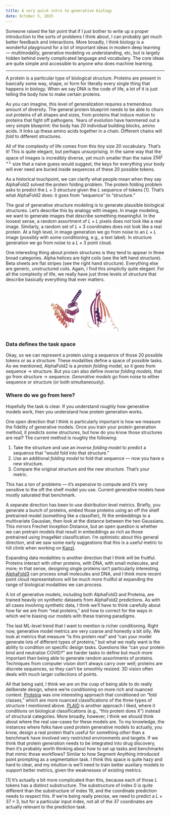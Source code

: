 ```yaml
---
title: A very quick intro to generative biology
date: October 5, 2025
---
```



Someone raised the fair point that if I just bother to write up a proper introduction to the sorts of problems I think about, I can probably get much better feedback and interactions. More broadly, I think biology is a wonderful playground for a lot of important ideas in modern deep learning — multimodality, generative modeling vs understanding, etc, but is largely hidden behind overly complicated language and vocabulary. The core ideas are quite simple and accessible to anyone who does machine learning.

---


A protein is a particular type of biological structure. Proteins are present in basically some way, shape, or form for literally every single thing that happens in biology. When we say DNA is the code of life, a lot of it is just telling the body how to make certain proteins. 

As you can imagine, this level of generalization requires a tremendous amount of diversity. The general protein blueprint needs to be able to churn out proteins of all shapes and sizes, from proteins that induce motion to proteins that fight off pathogens. Years of evolution have hammered out a very simple blueprint: the body has 20 individual building blocks, amino acids. It links up these amino acids together in a chain. Different chains will *fold* to different structures.

All of the complexity of life comes from this tiny size 20 vocabulary. That’s it! This is quite elegant, but perhaps unsurprising. In the same way that the space of images is incredibly diverse, yet much smaller than the naive $256^{L\times L}$ size that a naive guess would suggest, the keys for everything your body will ever need are buried inside sequences of these $20$ possible tokens. 

As a historical touchpoint, we can clarify what people mean when they say AlphaFold2 solved the protein folding problem. The protein folding problem asks to predict the $L\times 3$ structure given the $L$ sequence of tokens [1]. That’s what AlphaFold2 does: it goes from “sequence” to “structure.” 

The goal of generative structure modeling is to generate plausible biological structures. Let’s describe this by analogy with images. In image modeling, we want to generate images that describe something meaningful. In the loosest sense, a random assortment of $L\times L$ pixels does not look like a real image. Similarly, a random set of $L\times 3$ coordinates does not look like a real protein.  At a high level, in image generation we go from noise to an $L\times L$ image (possibly with some conditioning, e.g., a text label). In structure generation we go from noise to a $L \times 3$ point cloud.

One interesting thing about protein structures is they tend to appear in three broad categories. Alpha helices are tight coils (see the left hand structure). Beta sheets are flat stripes (see the right hand structure). Everything else are generic, unstructured coils. Again, I find this simplicity quite elegant. For all the complexity of life, we really have just three levels of structure that describe basically everything that ever matters.

<div style="display: flex; justify-content: center; gap: 1rem;">
  <img src="posts/images/alpha.png" alt="A protein with lots of alpha helices" style="width: 20%; border-radius: 20px;">
  <img src="posts/images/beta.png" alt="A protein that's mostly beta sheets" style="width: 20%; border-radius: 20px;">
</div>

### Data defines the task space

Okay, so we can represent a protein using a sequence of those 20 possible tokens or as a structure. These modalities define a space of possible tasks. As we mentioned, AlphaFold2 is a *protein folding* model, so it goes from sequence → structure. But you can also define *inverse folding models,* that go from structure → sequence. *Generative models* go from noise to either sequence or structure (or both simultaneously). 

### Where do we go from here?

Hopefully the task is clear. If you understand roughly how generative models work, then you understand how protein generation works. 

One open direction that I think is particularly important is how we measure the fidelity of generative models. Once you train your protein generation method, it predicts some structures, but how do you know those structures are real? The current method is roughly the following:

1. Take the structure and use an *inverse folding model* to predict a sequence that “would fold into that structure.”
2.  Use an additional *folding model* to fold that sequence — now you have a new structure.
3. Compare the original structure and the new structure. That’s your metric.

This has a ton of problems — it’s expensive to compute and it’s very sensitive to the off the shelf model you use. Current generative models have mostly saturated that benchmark.

A separate direction has been to use distribution level metrics. Briefly, you generate a bunch of proteins, *embed* those proteins using an off the shelf pretrained model (something like a classifier), fit the embeddings to a multivariate Gaussian, then look at the distance between the two Gaussians. This mirrors Frechet Inception Distance, but an open question is whether we can pretrain models that result in embeddings as rich as those pretrained using ImageNet classification. I’m optimistic about this general direction, and we saw some early suggestions that this is a useful metric to hill climb when working on [Kanzi]([https://www.rohitdilip.com/assets/kanzi_all_authors.pdf](https://www.rohitdilip.com/assets/kanzi_all_authors.pdf)).

Expanding data modalities is another direction that I think will be fruitful. Proteins interact with other proteins, with DNA, with small molecules, and more; in that sense, designing single proteins isn’t particularly interesting. [AlphaFold3](https://www.nature.com/articles/s41586-024-07487-w) can process small molecules and DNA, and I think more recent point cloud representations will be much more fruitful at expanding the range of biological modalities we can process. 

A lot of generative models, including both AlphaFold3 and Proteina, are trained heavily on synthetic datasets from AlphaFold2 predictions. As with all cases involving synthetic data, I think we’ll have to think carefully about how far we are from “real proteins,” and how to correct for the ways in which we’re biasing our models with these training paradigms. 

The last ML-level trend that I want to mention is richer conditioning. Right now, generative model metrics are very coarse and honestly a bit silly. We look at metrics that measure “is this protein real” and “can your model generate lots of different types of proteins,” but what we really want is the ability to condition on specific design tasks. Questions like “can your protein bind and neutralize COVID?” are harder tasks to define but much more important than being able to generate random assortments of proteins. Techniques from computer vision don’t always carry over well; proteins are discrete sequences, so they can’t be smoothly resized. 3D vision often deals with much larger collections of points. 

All that being said, I think we are on the cusp of being able to do really deliberate design, where we’re conditioning on more rich and nuanced context. [Proteina]([https://arxiv.org/abs/2503.00710](https://arxiv.org/abs/2503.00710))  was one interesting approach that conditioned on “fold classes,” which are more nuanced classifications of the three types of structure I mentioned above. [PLAID]([https://www.biorxiv.org/content/10.1101/2024.12.02.626353v1.full.pdf](https://www.biorxiv.org/content/10.1101/2024.12.02.626353v1.full.pdf)) is another approach I liked, where it conditions on biological classifications (e.g., “this protein does X”) instead of structural categories. More broadly, however, I think we should think about where the real use-cases for these models are. To my knowledge, the instances where folks have used protein generative models to actually, you know, design a real protein that’s useful for something *other* than a benchmark have involved very restricted environments and targets. If we think that protein generation needs to be integrated into drug discovery, then it’s probably worth thinking about how to set up tasks and benchmarks that mimic those workflows? Similar to how Segment Anything introduced point prompting as a segmentation task. I think this space is quite hazy and hard to clear, and my intuition is we’ll need to train better auxiliary models to support better metrics, given the weaknesses of existing metrics. 

[1] It’s actually a bit more complicated than this, because each of those $L$ tokens has a distinct substructure. The substructure of index 0 is quite different than the substructure of index 19, and the coordinate prediction needs to respect this. If we’re being really precise, we need to predict a $L\times 37 \times 3$, but for a particular input index, not all of the $37$ coordinates are actually relevant to the prediction task.